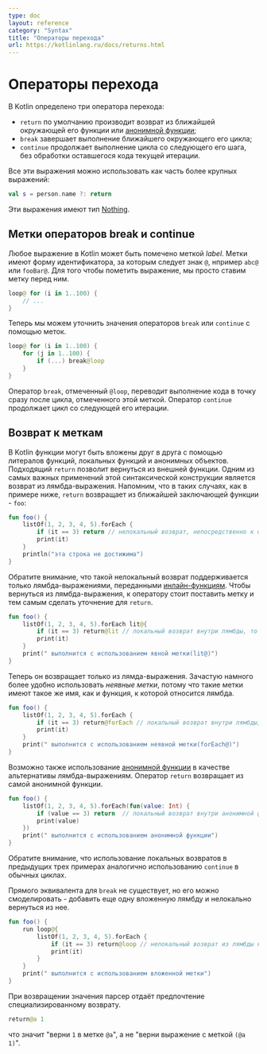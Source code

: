 ```yaml
---
type: doc
layout: reference
category: "Syntax"
title: "Операторы перехода"
url: https://kotlinlang.ru/docs/returns.html
---
```


<!-- При переводе статьи оригинальная версия была от 06 October 2021 -->

<!-- # Returns and jumps -->
# Операторы перехода

<!-- Kotlin has three structural jump expressions: -->
В Kotlin определено три оператора перехода:

<!-- * `return` by default returns from the nearest enclosing function or [anonymous function](lambdas.md#anonymous-functions).
* `break` terminates the nearest enclosing loop.
* `continue` proceeds to the next step of the nearest enclosing loop. -->
* `return` по умолчанию производит возврат из ближайшей окружающей его функции или [анонимной функции](lambdas.md#anonymous-functions);
* `break` завершает выполнение ближайшего окружающего его цикла;
* `continue` продолжает выполнение цикла со следующего его шага, без обработки оставшегося кода текущей итерации.

<!-- All of these expressions can be used as part of larger expressions: -->
Все эти выражения можно использовать как часть более крупных выражений:

```kotlin
val s = person.name ?: return
```

<!-- The type of these expressions is the [Nothing type](exceptions.md#the-nothing-type). -->
Эти выражения имеют тип [Nothing](exceptions.md#the-nothing-type).

<!-- ## Break and continue labels -->
## Метки операторов break и continue

<!-- Any expression in Kotlin may be marked with a _label_.
Labels have the form of an identifier followed by the `@` sign, such as `abc@` or `fooBar@`.
To label an expression, just add a label in front of it. -->
Любое выражение в Kotlin может быть помечено меткой *label*.
Метки имеют форму идентификатора, за которым следует знак `@`, нпример `abc@` или `fooBar@`.
Для того чтобы пометить выражение, мы просто ставим метку перед ним.

```kotlin
loop@ for (i in 1..100) {
    // ...
}
```

<!-- Now, we can qualify a `break` or a `continue` with a label: -->
Теперь мы можем уточнить значения операторов `break` или `continue` с помощью меток.

```kotlin
loop@ for (i in 1..100) {
    for (j in 1..100) {
        if (...) break@loop
    }
}
```

<!-- A `break` qualified with a label jumps to the execution point right after the loop marked with that label.
A `continue` proceeds to the next iteration of that loop. -->
Оператор `break`, отмеченный `@loop`, переводит выполнение кода в точку сразу после цикла, отмеченного этой меткой.
Оператор `continue` продолжает цикл со следующей его итерации.

<a name="return-at-labels"></a>
<!-- ## Return to labels -->
## Возврат к меткам

<!-- In Kotlin, functions can be nested using function literals, local functions, and object expressions.
Qualified `return`s allow us to return from an outer function.
The most important use case is returning from a lambda expression. Recall that when we write the following,
the `return`-expression returns from the nearest enclosing function - `foo`: -->
В Kotlin функции могут быть вложены друг в друга с помощью литералов функций, локальных функций и анонимных объектов.
Подходящий `return` позволит вернуться из внешней функции.
Одним из самых важных применений этой синтаксической конструкции является возврат из лямбда-выражения.
Напомним, что в таких случаях, как в примере ниже, `return` возвращает из ближайшей заключающей функции - `foo`:

```kotlin
fun foo() {
    listOf(1, 2, 3, 4, 5).forEach {
        if (it == 3) return // нелокальный возврат, непосредственно к объекту вызывающему функцию foo()
        print(it)
    }
    println("эта строка не достижима")
}
```

<!-- Note that such non-local returns are supported only for lambda expressions passed to [inline functions](inline-functions.md).
To return from a lambda expression, label it and qualify the `return`: -->
Обратите внимание, что такой нелокальный возврат поддерживается только лямбда-выражениями, переданными [инлайн-функциям](inline-functions.html).
Чтобы вернуться из лямбда-выражения, к оператору стоит поставить метку и тем самым сделать уточнение для `return`.

```kotlin
fun foo() {
    listOf(1, 2, 3, 4, 5).forEach lit@{
        if (it == 3) return@lit // локальный возврат внутри лямбды, то есть к циклу forEach
        print(it)
    }
    print(" выполнится с использованием явной метки(lit@)")
}
```

<!-- Now, it returns only from the lambda expression. Often it is more convenient to use _implicit labels_, because such a label
has the same name as the function to which the lambda is passed. -->
Теперь он возвращает только из лямда-выражения. Зачастую намного более удобно использовать *неявные метки*, потому что такие метки имеют такое же имя,
как и функция, к которой относится лямбда.

```kotlin
fun foo() {
    listOf(1, 2, 3, 4, 5).forEach {
        if (it == 3) return@forEach // локальный возврат внутри лямбды, то есть к циклу forEach
        print(it)
    }
    print(" выполнится с использованием неявной метки(forEach@)")
}
```

<!-- Alternatively, you can replace the lambda expression with an [anonymous function](lambdas.md#anonymous-functions).
A `return` statement in an anonymous function will return from the anonymous function itself. -->
Возможно также использование [анонимной функции](lambdas.html#anonymous-functions) в качестве альтернативы лямбда-выражениям.
Оператор `return` возвращает из самой анонимной функции.

```kotlin
fun foo() {
    listOf(1, 2, 3, 4, 5).forEach(fun(value: Int) {
        if (value == 3) return  // локальный возврат внутри анонимной функци, то есть к циклу forEach
        print(value)
    })
    print(" выполнится с использованием анонимной функции")
}
```

<!-- Note that the use of local returns in the previous three examples is similar to the use of `continue` in regular loops. -->
Обратите внимание, что использование локальных возвратов в предыдущих трех примерах аналогично использованию `continue` в обычных циклах.

<!-- There is no direct equivalent for `break`, but it can be simulated by adding another nesting lambda and non-locally returning from it: -->
Прямого эквивалента для `break` не существует, но его можно смоделировать - добавить еще одну вложенную лямбду и нелокально вернуться из нее.

```kotlin
fun foo() {
    run loop@{
        listOf(1, 2, 3, 4, 5).forEach {
            if (it == 3) return@loop // нелокальный возврат из лямбды к вызывающему run
            print(it)
        }
    }
    print(" выполнится с использованием вложенной метки")
}
```

<!-- When returning a value, the parser gives preference to the qualified return: -->
При возвращении значения парсер отдаёт предпочтение специализированному возврату.

```kotlin
return@a 1
```

<!-- This means "return `1` at label `@a`" rather than "return a labeled expression `(@a 1)`". -->
что значит "верни `1` в метке `@a`", а не "верни выражение с меткой `(@a 1)`".
